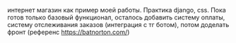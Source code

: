 интернет магазин как пример моей работы. Практика django, css. Пока готов только базовый функционал, осталось добавить систему оплаты, систему отслеживания заказов (интеграция с тг ботом), потом доделать фронт (референс https://batnorton.com/)

